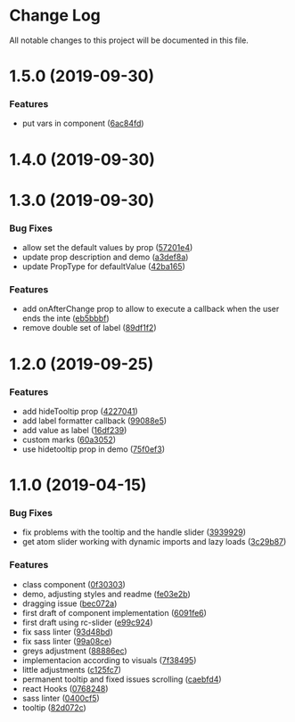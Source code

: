 # Change Log

All notable changes to this project will be documented in this file.

<a name="1.5.0"></a>
# 1.5.0 (2019-09-30)


### Features

* put vars in component ([6ac84fd](https://github.com/SUI-Components/sui-components/commit/6ac84fd))



<a name="1.4.0"></a>
# 1.4.0 (2019-09-30)



<a name="1.3.0"></a>
# 1.3.0 (2019-09-30)


### Bug Fixes

* allow set the default values by prop ([57201e4](https://github.com/SUI-Components/sui-components/commit/57201e4))
* update prop description and demo ([a3def8a](https://github.com/SUI-Components/sui-components/commit/a3def8a))
* update PropType for defaultValue ([42ba165](https://github.com/SUI-Components/sui-components/commit/42ba165))


### Features

* add onAfterChange prop to allow to execute a callback when the user ends the inte ([eb5bbbf](https://github.com/SUI-Components/sui-components/commit/eb5bbbf))
* remove double set of label ([89df1f2](https://github.com/SUI-Components/sui-components/commit/89df1f2))



<a name="1.2.0"></a>
# 1.2.0 (2019-09-25)


### Features

* add hideTooltip prop ([4227041](https://github.com/SUI-Components/sui-components/commit/4227041))
* add label formatter callback ([99088e5](https://github.com/SUI-Components/sui-components/commit/99088e5))
* add value as label ([16df239](https://github.com/SUI-Components/sui-components/commit/16df239))
* custom marks ([60a3052](https://github.com/SUI-Components/sui-components/commit/60a3052))
* use hidetooltip prop in demo ([75f0ef3](https://github.com/SUI-Components/sui-components/commit/75f0ef3))



<a name="1.1.0"></a>
# 1.1.0 (2019-04-15)


### Bug Fixes

* fix problems with the tooltip and the handle slider ([3939929](https://github.com/SUI-Components/sui-components/commit/3939929))
* get atom slider working with dynamic imports and lazy loads ([3c29b87](https://github.com/SUI-Components/sui-components/commit/3c29b87))


### Features

* class component ([0f30303](https://github.com/SUI-Components/sui-components/commit/0f30303))
* demo, adjusting styles and readme ([fe03e2b](https://github.com/SUI-Components/sui-components/commit/fe03e2b))
* dragging issue ([bec072a](https://github.com/SUI-Components/sui-components/commit/bec072a))
* first draft of component implementation ([6091fe6](https://github.com/SUI-Components/sui-components/commit/6091fe6))
* first draft using rc-slider ([e99c924](https://github.com/SUI-Components/sui-components/commit/e99c924))
* fix sass linter ([93d48bd](https://github.com/SUI-Components/sui-components/commit/93d48bd))
* fix sass linter ([99a08ce](https://github.com/SUI-Components/sui-components/commit/99a08ce))
* greys adjustment ([88886ec](https://github.com/SUI-Components/sui-components/commit/88886ec))
* implementacion according to visuals ([7f38495](https://github.com/SUI-Components/sui-components/commit/7f38495))
* little adjustments ([c125fc7](https://github.com/SUI-Components/sui-components/commit/c125fc7))
* permanent tooltip and fixed issues scrolling ([caebfd4](https://github.com/SUI-Components/sui-components/commit/caebfd4))
* react Hooks ([0768248](https://github.com/SUI-Components/sui-components/commit/0768248))
* sass linter ([0400cf5](https://github.com/SUI-Components/sui-components/commit/0400cf5))
* tooltip ([82d072c](https://github.com/SUI-Components/sui-components/commit/82d072c))



